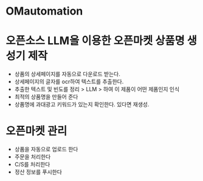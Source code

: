 # OMautomation


# 오픈소스 LLM을 이용한 오픈마켓 상품명 생성기 제작
- 상품의 상세페이지를 자동으로 다운로드 받는다.
- 상세페이지의 글자를 ocr하여 텍스트를 추출한다.
- 추출한 텍스트 및 빈도를 정리 > LLM > 하여 이 제품이 어떤 제품인지 인식
- 최적의 상품명을 만들어 준다
- 상품명에 과대광고 키워드가 있는지 확인한다. 있다면 재생성.

 
# 오픈마켓 관리
  - 상품을 자동으로 업로드 한다
  - 주문을 처리한다
  - C/S를 처리한다
  - 정산 정보를 푸시한다

